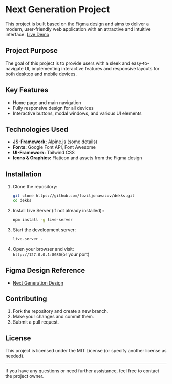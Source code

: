 # Next Generation Project

This project is built based on the [Figma design](https://www.figma.com/design/dsKmRZE1d65z6fIeJaGMSu/Next-Generation?node-id=1-2&t=tPxjO2Y3Sj4lkPjo-0) and aims to deliver a modern, user-friendly web application with an attractive and intuitive interface. [Live Demo](https://dekks-next-generation.netlify.app/)

## Project Purpose

The goal of this project is to provide users with a sleek and easy-to-navigate UI, implementing interactive features and responsive layouts for both desktop and mobile devices.

## Key Features

- Home page and main navigation
- Fully responsive design for all devices
- Interactive buttons, modal windows, and various UI elements

## Technologies Used

- **JS-Framework:** Alpine.js (some details)
- **Fonts:** Google Font API, Font Awesome
- **UI-Framework:** Tailwind CSS
- **Icons & Graphics:** Flaticon and assets from the Figma design

## Installation

1. Clone the repository:
   ```bash
   git clone https://github.com/foziljonavazov/dekks.git
   cd dekks
   ```

2. Install Live Server (if not already installed)::
   ```bash
   npm install -g live-server
   ```

3. Start the development server:
   ```bash
   live-server .
   ```

4. Open your browser and visit:  
   `http://127.0.0.1:8080`(or your port)

## Figma Design Reference

- [Next Generation Design](https://www.figma.com/design/dsKmRZE1d65z6fIeJaGMSu/Next-Generation?node-id=1-2&t=tPxjO2Y3Sj4lkPjo-0)

## Contributing

1. Fork the repository and create a new branch.
2. Make your changes and commit them.
3. Submit a pull request.

## License

This project is licensed under the MIT License (or specify another license as needed).

---

If you have any questions or need further assistance, feel free to contact the project owner.